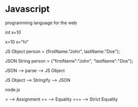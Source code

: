 # Javascript

programming language for the web

int x=10

x=10
x="hi"

JS Object
person = {firstName:"John", lastName:"Doe"};

JSON String
person = {"firstName":"John", "lastName":"Doe"};

JSON --> parse --> JS Object

JS Object --> Stringify --> JSON

node.js

= --> Assignment
== --> Equality
=== --> Strict Equality
